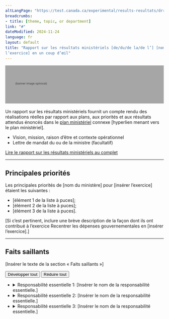 ```yaml
---
altLangPage: "https://test.canada.ca/experimental/results-resultats/drr-at-glance.html"
breadcrumbs:
- title: [theme, topic, or department]
link: "#"
dateModified: 2024-11-24
language: fr
layout: default
title: "Rapport sur les résultats ministériels [de/du/de la/de l’] [nom de l’organisation ministère] pour [insérer
l’exercice] en un coup d’œil"
---
```

<div class="parbase section">
    <img alt="" class="img-responsive center-block mrgn-tp-lg mrgn-bttm-lg" src="https://raw.githubusercontent.com/gc-proto/experimental/master/results-resultats/banner.png">
    <p>Un rapport sur les résultats ministériels fournit un compte rendu des réalisations réelles par rapport aux plans,
        aux priorités et aux résultats attendus énoncés dans le <a href="/experimental/departmental-plans-ministeriels/rrm-en-un-coup-doeil.html">plan ministériel</a> connexe&nbsp;[hyperlien menant vers le plan ministériel].</p>
    <ul>
        <li>Vision, mission, raison d&rsquo;être et contexte opérationnel</li>
        <li>Lettre de mandat du ou de la ministre (facultatif)</li>
    </ul>
    <div class="mrgn-tp-lg">
        <p><a href="/experimental/results-resultats/rrm-complet.html"
                class="btn btn-primary btn-lg">Lire le rapport sur les résultats ministériels au complet</a></p>
    </div>
    <hr>
    <section>
        <h2>Principales priorités</h2>
        <p>Les principales priorités de [nom du ministère] pour [insérer l’exercice] étaient les suivantes :</p>
        <ul>
            <li>[élément&nbsp;1 de la liste à puces]; </li>
            <li>[élément&nbsp;2 de la liste à puces]; </li>
            <li>[élément&nbsp;3 de la liste à puces]. </li>
        </ul>
        <p>[Si c’est pertinent, inclure une brève description de la façon dont ils ont contribué à l’exercice Recentrer
            les dépenses gouvernementales en [insérer l’exercice].]</p>
    </section>
    <hr>
    <section>
        <h2>Faits saillants</h2>
        <p>[Insérer le texte de la section « Faits saillants »]</p>
        <div id="cores">
            <div class="btn-group mrgn-bttm-md">
                <button type="button" class="btn btn-default wb-toggle" data-toggle="{&quot;selector&quot;: &quot;details&quot;, &quot;parent&quot;: &quot;#cores&quot;, &quot;type&quot;: &quot;on&quot;}">Développer tout</button>
                <button type="button" class="btn btn-default wb-toggle" data-toggle="{&quot;selector&quot;: &quot;details&quot;, &quot;parent&quot;: &quot;#cores&quot;, &quot;type&quot;: &quot;off&quot;}">Réduire tout</button>
            </div>
            <ul class="list-unstyled">
                <li>
                    <details>
                        <summary class="wb-toggle" data-toggle='{"print":"on"}'>Responsabilité essentielle 1: [Insérer
                            le nom de la responsabilité essentielle.]</summary>
                        <section>
                            <p><strong>Dépenses réelles :</strong> [Insérer le montant] </p>
                            <p><strong>Ressources humaines réelles :</strong> [Insérer le nombre]</p>
                            <p><strong>Résultats : Nos réalisations :</strong></p>
                            <ul>
                                <li>[Élément 1 de la liste à puces];</li>
                                <li>[Élément 2 de la liste à puces];</li>
                                <li>[Élément 3 de la liste à puces].</li>
                            </ul>
                            <p>Vous trouverez de plus amples renseignements sur <a href="#">[nom de la responsabilité
                                    essentielle]</a> [hyperlien menant vers le plan complet, responsabilité
                                essentielle&nbsp;1, section sur les progrès à l&rsquo;égard des résultats] dans la
                                section «&nbsp;Résultats : Nos réalisations&nbsp;» du rapport complet sur les résultats
                                ministériels.</p>
                        </section>
                    </details>
                </li>
                <li>
                    <details>
                        <summary class="wb-toggle" data-toggle='{"print":"on"}'>Responsabilité essentielle 2: [Insérer
                            le nom de la responsabilité essentielle.]</summary>
                        <section>
                            <p><strong>Dépenses réelles :</strong> [Insérer le montant] </p>
                            <p><strong>Ressources humaines réelles :</strong> [Insérer le nombre]</p>
                            <p><strong>Résultats : Nos réalisations :</strong></p>
                            <ul>
                                <li>[Élément 1 de la liste à puces];</li>
                                <li>[Élément 2 de la liste à puces];</li>
                                <li>[Élément 3 de la liste à puces].</li>
                            </ul>
                            <p>Vous trouverez de plus amples renseignements sur <a href="#">[nom de la responsabilité
                                    essentielle]</a> [hyperlien menant vers le plan complet, responsabilité
                                essentielle&nbsp;1, section sur les progrès à l&rsquo;égard des résultats] dans la
                                section «&nbsp;Résultats : Nos réalisations &nbsp;» du rapport complet sur les résultats
                                ministériels.</p>
                        </section>
                    </details>
                </li>
                <li>
                    <details>
                        <summary class="wb-toggle" data-toggle='{"print":"on"}'>Responsabilité essentielle 3: [Insérer
                            le nom de la responsabilité essentielle.]</summary>
                        <section>
                            <p><strong>Dépenses réelles :</strong> [Insérer le montant] </p>
                            <p><strong>Ressources humaines réelles :</strong> [Insérer le nombre]</p>
                            <p><strong>Résultats : Nos réalisations :</strong></p>
                            <ul>
                                <li>[Élément 1 de la liste à puces];</li>
                                <li>[Élément 2 de la liste à puces];</li>
                                <li>[Élément 3 de la liste à puces].</li>
                            </ul>
                            <p>Vous trouverez de plus amples renseignements sur <a href="#">[nom de la responsabilité
                                    essentielle]</a> [hyperlien menant vers le plan complet, responsabilité
                                essentielle&nbsp;1, section sur les progrès à l&rsquo;égard des résultats] dans la
                                section «&nbsp;Résultats : Nos réalisations &nbsp;» du rapport complet sur les résultats
                                ministériels.</p>
                        </section>
                    </details>
                </li>
            </ul>
        </div>
    </section>
</div>
